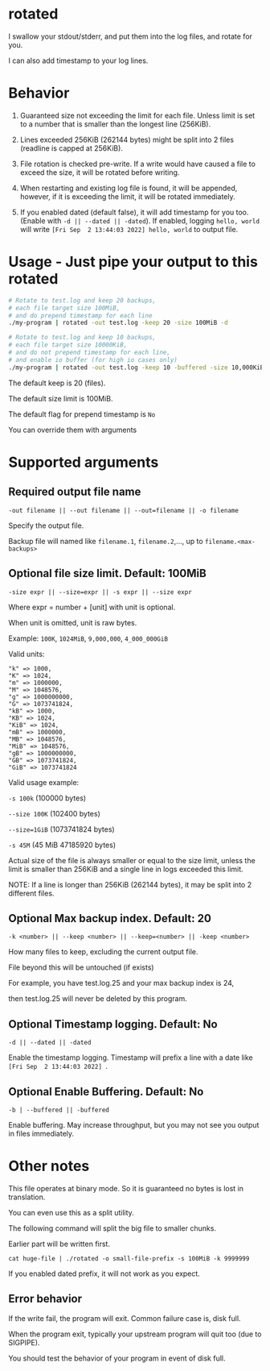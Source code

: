 # rotated
I swallow your stdout/stderr, and put them into the log files, and rotate for you.

I can also add timestamp to your log lines.

# Behavior
1. Guaranteed size not exceeding the limit for each file. Unless limit is set to a number that is smaller than the longest line (256KiB).

2. Lines exceeded 256KiB (262144 bytes) might be split into 2 files (readline is capped at 256KiB).

3. File rotation is checked pre-write. If a write would have caused a file to exceed the size, it will be rotated before writing.

4. When restarting and existing log file is found, it will be appended, however, if it is exceeding the limit, it will be rotated immediately.

5. If you enabled dated (default false), it will add timestamp for you too. (Enable with `-d || --dated || -dated`). If enabled, logging `hello, world` will write `[Fri Sep  2 13:44:03 2022] hello, world` to output file.

# Usage - Just pipe your output to this rotated

```bash
# Rotate to test.log and keep 20 backups, 
# each file target size 100MiB, 
# and do prepend timestamp for each line
./my-program | rotated -out test.log -keep 20 -size 100MiB -d

# Rotate to test.log and keep 10 backups, 
# each file target size 10000KiB, 
# and do not prepend timestamp for each line,
# and enable io buffer (for high io cases only)
./my-program | rotated -out test.log -keep 10 -buffered -size 10,000KiB
```

The default keep is 20 (files).

The default size limit is 100MiB.

The default flag for prepend timestamp is `No`

You can override them with arguments

# Supported arguments

## Required output file name
`-out filename || --out filename || --out=filename || -o filename`

Specify the output file. 

Backup file will named like `filename.1`, `filename.2`,..., up to `filename.<max-backups>`

## Optional file size limit. Default: 100MiB
`-size expr || --size=expr || -s expr || --size expr`

Where expr = number + [unit] with unit is optional.

When unit is omitted, unit is raw bytes.

Example: `100K`, `1024MiB`, `9,000,000`, `4_000_000GiB`

Valid units: 
```
"k" => 1000,
"K" => 1024,
"m" => 1000000,
"M" => 1048576,
"g" => 1000000000,
"G" => 1073741824,
"kB" => 1000,
"KB" => 1024,
"KiB" => 1024,
"mB" => 1000000,
"MB" => 1048576,
"MiB" => 1048576,
"gB" => 1000000000,
"GB" => 1073741824,
"GiB" => 1073741824
```

Valid usage example:

`-s 100k` (100000 bytes)

`--size 100K` (102400 bytes)

`--size=1GiB` (1073741824 bytes)

`-s 45M` (45 MiB 47185920 bytes)

Actual size of the file is always smaller or equal to the size limit,
unless the limit is smaller than 256KiB and a single line in logs exceeded this limit.


NOTE: If a line is longer than 256KiB (262144 bytes), it may be split into 2 different files.

## Optional Max backup index. Default: 20
`-k <number> || --keep <number> || --keep=<number> || -keep <number>` 

How many files to keep, excluding the current output file.

File beyond this will be untouched (if exists)

For example, you have test.log.25 and your max backup index is 24, 

then test.log.25 will never be deleted by this program.

## Optional Timestamp logging. Default: No
`-d || --dated || -dated`

Enable the timestamp logging. Timestamp will prefix a line with a date like `[Fri Sep  2 13:44:03 2022] `.

## Optional Enable Buffering. Default: No
`-b | --buffered || -buffered`

Enable buffering. May increase throughput, but you may not see you output in files immediately.

# Other notes
This file operates at binary mode. So it is guaranteed no bytes is lost in translation.

You can even use this as a split utility.

The following command will split the big file to smaller chunks. 

Earlier part will be written first.

`cat huge-file | ./rotated -o small-file-prefix -s 100MiB -k 9999999`

If you enabled dated prefix, it will not work as you expect.


## Error behavior
If the write fail, the program will exit. Common failure case is, disk full.

When the program exit, typically your upstream program will quit too (due to SIGPIPE).

You should test the behavior of your program in event of disk full.

